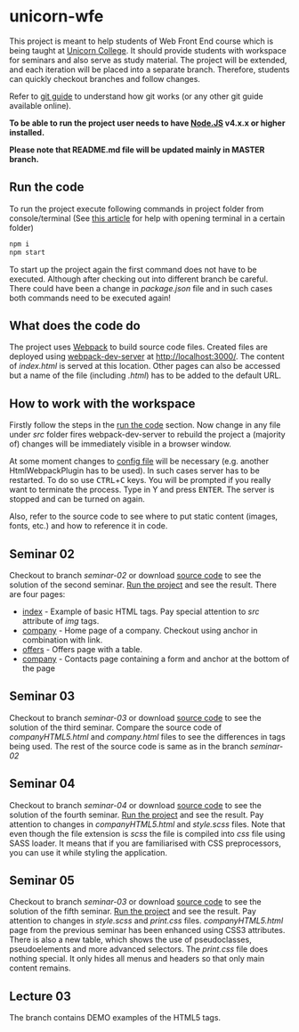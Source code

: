 # unicorn-wfe
This project is meant to help students of Web Front End course which is being taught at [Unicorn College](https://www.unicorncollege.cz/). It should provide students with workspace for seminars and also serve as study material. The project will be extended, and each iteration will be placed into a separate branch. Therefore, students can quickly checkout branches and follow changes. 

Refer to [git guide](http://rogerdudler.github.io/git-guide/) to understand how git works (or any other git guide available online).

**To be able to run the project user needs to have [Node.JS](https://nodejs.org/en/) v4.x.x or higher installed.**

**Please note that README.md file will be updated mainly in MASTER branch.**

## Run the code<a name="run-the-code">
To run the project execute following commands in project folder from console/terminal (See [this article](https://superuser.com/questions/339997/how-to-open-a-terminal-quickly-from-a-file-explorer-at-a-folder-in-windows-7) for help with opening terminal in a certain folder)
  
```bash
npm i
npm start
```
  
To start up the project again the first command does not have to be executed. Although after checking out into different branch be careful. There could have been a change in *package.json* file and in such cases both commands need to be executed again!

## What does the code do
The project uses [Webpack](webpack.js.org) to build source code files. Created files are deployed using [webpack-dev-server](https://github.com/webpack/webpack-dev-server) at [http://localhost:3000/](http://localhost:3000/). The content of *index.html* is served at this location. Other pages can also be accessed but a name of the file (including *.html*) has to be added to the default URL.

## How to work with the workspace
Firstly follow the steps in the [run the code](#run-the-code) section. Now change in any file under *src* folder fires webpack-dev-server to rebuild the project a (majority of) changes will be immediately visible in a browser window. 

At some moment changes to [config file](https://github.com/vaclajon/unicorn-wfe/blob/master/config/webpack.config.js) will be necessary (e.g. another HtmlWebpackPlugin has to be used). In such cases server has to be restarted. To do so use <kbd>CTRL</kbd>+<kbd>C</kbd> keys. You will be prompted if you really want to terminate the process. Type in Y and press <kbd>ENTER</kbd>. The server is stopped and can be turned on again.

Also, refer to the source code to see where to put static content (images, fonts, etc.) and how to reference it in code. 

## Seminar 02
Checkout to branch *seminar-02* or download [source code](https://github.com/vaclajon/unicorn-wfe/tree/seminar-02) to see the solution of the second seminar. [Run the project](#run-the-code) and see the result. There are four pages:
* [index](http://localhost:3000) - Example of basic HTML tags. Pay special attention to *src* attribute of *img* tags.
* [company](http://localhost:3000/company.html) - Home page of a company. Checkout using anchor in combination with link. 
* [offers](http://localhost:3000/offers.html) - Offers page with a table.
* [company](http://localhost:3000/contacts.html) - Contacts page containing a form and anchor at the bottom of the page

## Seminar 03
Checkout to branch *seminar-03* or download [source code](https://github.com/vaclajon/unicorn-wfe/tree/seminar-03) to see the solution of the third seminar. Compare the source code of *companyHTML5.html* and *company.html* files to see the differences in tags being used. The rest of the source code is same as in the branch *seminar-02*

## Seminar 04
Checkout to branch *seminar-04* or download [source code](https://github.com/vaclajon/unicorn-wfe/tree/seminar-04) to see the solution of the fourth seminar. [Run the project](#run-the-code) and see the result. Pay attention to changes in *companyHTML5.html* and *style.scss* files. Note that even though the file extension is *scss* the file is compiled into *css* file using SASS loader. It means that if you are familiarised with CSS preprocessors, you can use it while styling the application.  

## Seminar 05
Checkout to branch *seminar-03* or download [source code](https://github.com/vaclajon/unicorn-wfe/tree/seminar-05) to see the solution of the fifth seminar. [Run the project](#run-the-code) and see the result. Pay attention to changes in *style.scss* and *print.css* files. *companyHTML5.html* page from the previous seminar has been enhanced using CSS3 attributes. There is also a new table, which shows the use of pseudoclasses, pseudoelements and more advanced selectors. The *print.css* file does nothing special. It only hides all menus and headers so that only main content remains.

## Lecture 03
The branch contains DEMO examples of the HTML5 tags. 

